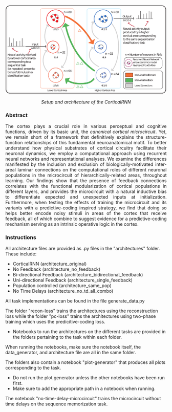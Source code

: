 ![CorticalRNN architecture](/images/iclr-fig1-schematic-colour-mod-crop.png)
<div style="text-align: center;">
  <em>Setup and architecture of the CorticalRNN</em>
</div>

### Abstract

<div style="text-align: justify;">
  The cortex plays a crucial role in various perceptual and cognitive functions, driven by its basic unit, the <em>canonical cortical microcircuit</em>.
  Yet, we remain short of a framework that definitively explains the structure-function relationships of this fundamental neuroanatomical motif.
  To better understand how physical substrates of cortical circuitry facilitate their neuronal dynamics, we employ a computational approach using recurrent neural networks and representational analyses.
  We examine the differences manifested by the inclusion and exclusion of biologically-motivated inter-areal laminar connections on the computational roles of different neuronal populations in the microcircuit of hierarchically-related areas, throughout learning.
  Our findings show that the presence of feedback connections correlates with the functional modularization of cortical populations in different layers, and provides the microcircuit with a natural inductive bias to differentiate expected and unexpected inputs at initialization.
  Furthermore, when testing the effects of training the microcircuit and its variants with a predictive-coding inspired strategy, we find that doing so helps better encode noisy stimuli in areas of the cortex that receive feedback,
  all of which combine to suggest evidence for a predictive-coding mechanism serving as an intrinsic operative logic in the cortex.
</div>

### Instructions
All architecture files are provided as .py files in the "architectures" folder. These include:
- CorticalRNN (architecture_original)
- No Feedback (architecture_no_feedback)
- Bi-directional Feedback (architecture_bidirectional_feedback)
- Uni-directional Feedback (architecture_single_feedback)
- Population controlled (architecture_same_pop)
- No Time Delays (architecture_no_td_all_combo)

All task implementations can be found in the file generate_data.py

The folder "recon-loss" trains the architectures using the reconstruction loss while the folder "pc-loss" trains the architectures using two-phase training which uses the predicitive-coding loss.
- Notebooks to run the architectures on the different tasks are provided in the folders pertaining to the task within each folder.

When running the notebooks, make sure the notebook itself, the data_generator, and architecture file are all in the same folder.

The folders also contain a notebook "plot-generator" that produces all plots corresponding to the task.
- Do not run the plot generator unless the other notebooks have been run first.
- Make sure to add the appropriate path in a notebook when running.

The notebook "no-time-delay-microcircuit" trains the microcircuit without time delays on the sequence memorization task.
